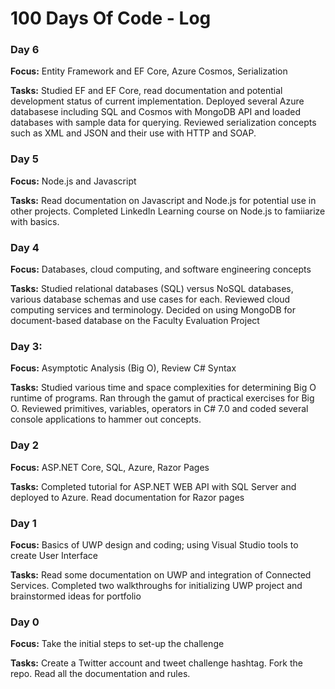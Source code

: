 # 100 Days Of Code - Log

### Day 6

**Focus:** Entity Framework and EF Core, Azure Cosmos, Serialization

**Tasks:** Studied EF and EF Core, read documentation and potential development status of current implementation. Deployed several
Azure databasese including SQL and Cosmos with MongoDB API and loaded databases with sample data for querying. Reviewed serialization
concepts such as XML and JSON and their use with HTTP and SOAP.

### Day 5

**Focus:** Node.js and Javascript

**Tasks:** Read documentation on Javascript and Node.js for potential use in other projects. Completed LinkedIn Learning course on
Node.js to famiiarize with basics.

### Day 4

**Focus:** Databases, cloud computing, and software engineering concepts

**Tasks:** Studied relational databases (SQL) versus NoSQL databases, various database schemas and use cases for each. Reviewed cloud
computing services and terminology. Decided on using MongoDB for document-based database on the Faculty Evaluation Project

### Day 3:

**Focus:** Asymptotic Analysis (Big O), Review C# Syntax

**Tasks:** Studied various time and space complexities for determining Big O runtime of programs. Ran through the gamut of practical
exercises for Big O. Reviewed primitives, variables, operators in C# 7.0 and coded several console applications to hammer out concepts.

### Day 2

**Focus:** ASP.NET Core, SQL, Azure, Razor Pages

**Tasks:** Completed tutorial for ASP.NET WEB API with SQL Server and deployed to Azure. Read documentation for Razor pages

### Day 1

**Focus:** Basics of UWP design and coding; using Visual Studio tools to create User Interface

**Tasks:** Read some documentation on UWP and integration of Connected Services. Completed two walkthroughs for initializing UWP project and brainstormed ideas for portfolio

### Day 0

**Focus:** Take the initial steps to set-up the challenge

**Tasks:** Create a Twitter account and tweet challenge hashtag. Fork the repo. Read all the documentation and rules.
